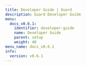 ```yaml
---
title: Developer Guide | Guard
description: Guard Developer Guide
menu:
  docs_v0.6.1:
    identifier: developer-guide
    name: Developer Guide
    parent: setup
    weight: 40
menu_name: docs_v0.6.1
info:
  version: v0.6.1
---
```



